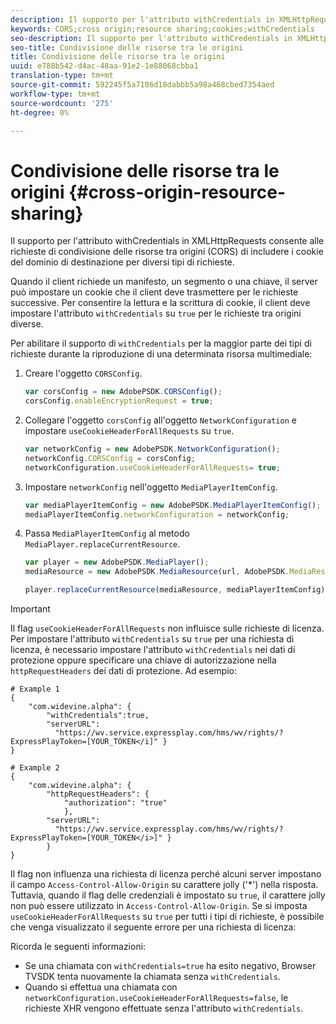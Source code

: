 ```yaml
---
description: Il supporto per l'attributo withCredentials in XMLHttpRequests consente alle richieste di condivisione delle risorse tra origini (CORS) di includere i cookie del dominio di destinazione per diversi tipi di richieste.
keywords: CORS;cross origin;resource sharing;cookies;withCredentials
seo-description: Il supporto per l'attributo withCredentials in XMLHttpRequests consente alle richieste di condivisione delle risorse tra origini (CORS) di includere i cookie del dominio di destinazione per diversi tipi di richieste.
seo-title: Condivisione delle risorse tra le origini
title: Condivisione delle risorse tra le origini
uuid: e788b542-d4ac-48aa-91e2-1e88068cbba1
translation-type: tm+mt
source-git-commit: 592245f5a7186d18dabbb5a98a468cbed7354aed
workflow-type: tm+mt
source-wordcount: '275'
ht-degree: 0%

---
```



# Condivisione delle risorse tra le origini {#cross-origin-resource-sharing}

Il supporto per l&#39;attributo withCredentials in XMLHttpRequests consente alle richieste di condivisione delle risorse tra origini (CORS) di includere i cookie del dominio di destinazione per diversi tipi di richieste.

Quando il client richiede un manifesto, un segmento o una chiave, il server può impostare un cookie che il client deve trasmettere per le richieste successive. Per consentire la lettura e la scrittura di cookie, il client deve impostare l&#39;attributo `withCredentials` su `true` per le richieste tra origini diverse.

Per abilitare il supporto di `withCredentials` per la maggior parte dei tipi di richieste durante la riproduzione di una determinata risorsa multimediale:

1. Creare l&#39;oggetto `CORSConfig`.

   ```js
   var corsConfig = new AdobePSDK.CORSConfig();  
   corsConfig.enableEncryptionRequest = true; 
   ```

1. Collegare l&#39;oggetto `corsConfig` all&#39;oggetto `NetworkConfiguration` e impostare `useCookieHeaderForAllRequests` su `true`.

   ```js
   var networkConfig = new AdobePSDK.NetworkConfiguration();  
   networkConfig.CORSConfig = corsConfig; 
   networkConfiguration.useCookieHeaderForAllRequests= true;
   ```

1. Impostare `networkConfig` nell&#39;oggetto `MediaPlayerItemConfig`.

   ```js
   var mediaPlayerItemConfig = new AdobePSDK.MediaPlayerItemConfig();  
   mediaPlayerItemConfig.networkConfiguration = networkConfig; 
   ```

1. Passa `MediaPlayerItemConfig` al metodo `MediaPlayer.replaceCurrentResource`.

   ```js
   var player = new AdobePSDK.MediaPlayer(); 
   mediaResource = new AdobePSDK.MediaResource(url, AdobePSDK.MediaResourceType.HLS);  
   
   player.replaceCurrentResource(mediaResource, mediaPlayerItemConfig);  
   ```

>[!IMPORTANT]
>
>Il flag `useCookieHeaderForAllRequests` non influisce sulle richieste di licenza. Per impostare l&#39;attributo `withCredentials` su `true` per una richiesta di licenza, è necessario impostare l&#39;attributo `withCredentials` nei dati di protezione oppure specificare una chiave di autorizzazione nella `httpRequestHeaders` dei dati di protezione. Ad esempio:

```
# Example 1 
{ 
    "com.widevine.alpha": {  
        "withCredentials":true,  
        "serverURL":  
          "https://wv.service.expressplay.com/hms/wv/rights/?ExpressPlayToken=[YOUR_TOKEN</i]" } 
} 
 
# Example 2 
{ 
    "com.widevine.alpha": { 
        "httpRequestHeaders": {  
            "authorization": "true"  
            }, 
        "serverURL":  
          "https://wv.service.expressplay.com/hms/wv/rights/?ExpressPlayToken=[YOUR_TOKEN</i>]" }
        } 
}
```

Il flag non influenza una richiesta di licenza perché alcuni server impostano il campo `Access-Control-Allow-Origin` su carattere jolly (&#39;*&#39;) nella risposta. Tuttavia, quando il flag delle credenziali è impostato su `true`, il carattere jolly non può essere utilizzato in `Access-Control-Allow-Origin`. Se si imposta `useCookieHeaderForAllRequests` su `true` per tutti i tipi di richieste, è possibile che venga visualizzato il seguente errore per una richiesta di licenza:

Ricorda le seguenti informazioni:

* Se una chiamata con `withCredentials=true` ha esito negativo, Browser TVSDK tenta nuovamente la chiamata senza `withCredentials`.
* Quando si effettua una chiamata con `networkConfiguration.useCookieHeaderForAllRequests=false`, le richieste XHR vengono effettuate senza l&#39;attributo `withCredentials`.